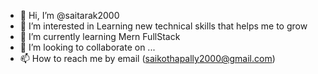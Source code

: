 - 👋 Hi, I’m @saitarak2000
- 👀 I’m interested in Learning new technical skills that helps me to grow
- 🌱 I’m currently learning Mern FullStack
- 💞️ I’m looking to collaborate on ...
- 📫 How to reach me by email (saikothapally2000@gmail.com)

<!---
saitarak2000/saitarak2000 is a ✨ special ✨ repository because its `README.md` (this file) appears on your GitHub profile.
You can click the Preview link to take a look at your changes.
--->
